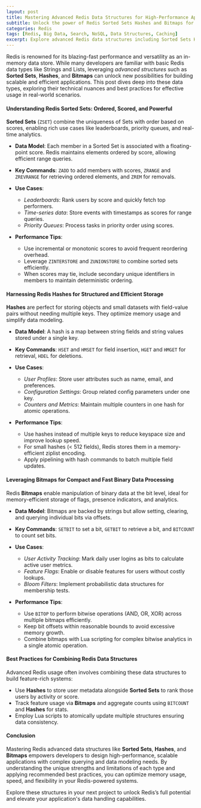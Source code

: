 ```yaml
---
layout: post
title: Mastering Advanced Redis Data Structures for High-Performance Applications
subtitle: Unlock the power of Redis Sorted Sets Hashes and Bitmaps for scalable data management
categories: Redis
tags: [Redis, Big Data, Search, NoSQL, Data Structures, Caching]
excerpt: Explore advanced Redis data structures including Sorted Sets Hashes and Bitmaps to optimize your application’s performance and scalability with in-depth technical insights.
---
```

Redis is renowned for its blazing-fast performance and versatility as an in-memory data store. While many developers are familiar with basic Redis data types like Strings and Lists, leveraging *advanced structures* such as **Sorted Sets**, **Hashes**, and **Bitmaps** can unlock new possibilities for building scalable and efficient applications. This post dives deep into these data types, exploring their technical nuances and best practices for effective usage in real-world scenarios.

#### Understanding Redis Sorted Sets: Ordered, Scored, and Powerful

**Sorted Sets** (`ZSET`) combine the uniqueness of Sets with order based on scores, enabling rich use cases like leaderboards, priority queues, and real-time analytics.

- **Data Model**: Each member in a Sorted Set is associated with a floating-point score. Redis maintains elements ordered by score, allowing efficient range queries.

- **Key Commands**: `ZADD` to add members with scores, `ZRANGE` and `ZREVRANGE` for retrieving ordered elements, and `ZREM` for removals.

- **Use Cases**:
  - *Leaderboards*: Rank users by score and quickly fetch top performers.
  - *Time-series data*: Store events with timestamps as scores for range queries.
  - *Priority Queues*: Process tasks in priority order using scores.

- **Performance Tips**:
  - Use incremental or monotonic scores to avoid frequent reordering overhead.
  - Leverage `ZINTERSTORE` and `ZUNIONSTORE` to combine sorted sets efficiently.
  - When scores may tie, include secondary unique identifiers in members to maintain deterministic ordering.

#### Harnessing Redis Hashes for Structured and Efficient Storage

**Hashes** are perfect for storing objects and small datasets with field-value pairs without needing multiple keys. They optimize memory usage and simplify data modeling.

- **Data Model**: A hash is a map between string fields and string values stored under a single key.

- **Key Commands**: `HSET` and `HMSET` for field insertion, `HGET` and `HMGET` for retrieval, `HDEL` for deletions.

- **Use Cases**:
  - *User Profiles*: Store user attributes such as name, email, and preferences.
  - *Configuration Settings*: Group related config parameters under one key.
  - *Counters and Metrics*: Maintain multiple counters in one hash for atomic operations.

- **Performance Tips**:
  - Use hashes instead of multiple keys to reduce keyspace size and improve lookup speed.
  - For small hashes (< 512 fields), Redis stores them in a memory-efficient ziplist encoding.
  - Apply pipelining with hash commands to batch multiple field updates.

#### Leveraging Bitmaps for Compact and Fast Binary Data Processing

Redis **Bitmaps** enable manipulation of binary data at the bit level, ideal for memory-efficient storage of flags, presence indicators, and analytics.

- **Data Model**: Bitmaps are backed by strings but allow setting, clearing, and querying individual bits via offsets.

- **Key Commands**: `SETBIT` to set a bit, `GETBIT` to retrieve a bit, and `BITCOUNT` to count set bits.

- **Use Cases**:
  - *User Activity Tracking*: Mark daily user logins as bits to calculate active user metrics.
  - *Feature Flags*: Enable or disable features for users without costly lookups.
  - *Bloom Filters*: Implement probabilistic data structures for membership tests.

- **Performance Tips**:
  - Use `BITOP` to perform bitwise operations (AND, OR, XOR) across multiple bitmaps efficiently.
  - Keep bit offsets within reasonable bounds to avoid excessive memory growth.
  - Combine bitmaps with Lua scripting for complex bitwise analytics in a single atomic operation.

#### Best Practices for Combining Redis Data Structures

Advanced Redis usage often involves combining these data structures to build feature-rich systems:

- Use **Hashes** to store user metadata alongside **Sorted Sets** to rank those users by activity or score.
- Track feature usage via **Bitmaps** and aggregate counts using `BITCOUNT` and **Hashes** for stats.
- Employ Lua scripts to atomically update multiple structures ensuring data consistency.

#### Conclusion

Mastering Redis advanced data structures like **Sorted Sets**, **Hashes**, and **Bitmaps** empowers developers to design high-performance, scalable applications with complex querying and data modeling needs. By understanding the unique strengths and limitations of each type and applying recommended best practices, you can optimize memory usage, speed, and flexibility in your Redis-powered systems.

Explore these structures in your next project to unlock Redis’s full potential and elevate your application's data handling capabilities.

